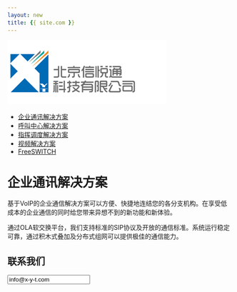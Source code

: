 ```yaml
---
layout: new
title: {{ site.com }}
---
```


<div id="header">
	<div id="logo">
		<a href="/"><img src="images/logo.jpg" alt="" /></a>
	</div>		
	<ul>
		<li class="selected"><a href="ippbx.html"><span>企业通讯解决方案</span></a></li>
		<li><a href="callcenter.html"><span>呼叫中心解决方案</span></a></li>
		<li><a href="commanding_dispatching.html"><span>指挥调度解决方案</span></a></li>
		<li><a href="sip_video.html"><span>视频解决方案</span></a></li>
		<li><a href="freeswitch_solutions.html"><span>FreeSWITCH</span></a></li>
	</ul>
</div>
<div id="body">
	<div class="about">
		<h1>企业通讯解决方案</h1>
		<div>
			<p>
				基于VoIP的企业通信解决方案可以方便、快捷地连结您的各分支机构。在享受低成本的企业通信的同时给您带来异想不到的新功能和新体验。
			</p>
			<p>
				通过OLA软交换平台，我们支持标准的SIP协议及开放的通信标准。系统运行稳定可靠，通过积木式叠加及分布式组网可以提供极佳的通信能力。
			</p>
		</div>
		<div>
			<h2>联系我们</h2>
			<p><input readonly value="info@x-y-t.com"></input></p>
		</div>
	</div>
</div>

